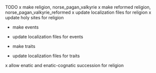 TODO
x make religion, norse_pagan_valkyrie
x make reformed religion, norse_pagan_valkyrie_reformed
x update localization files for religion
x update holy sites for religion

* make events
* update localization files for events

* make traits
* update localization files for traits

x allow enatic and enatic-cognatic succession for religion
